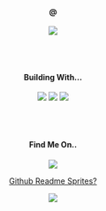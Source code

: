 <h4 align="center">@</h4>
<p align="center">
  <a href="https://pixelbeard.co" title="PixelBeard">
    <img src="https://pixel8d-api.herokuapp.com/svg/pixelbeard?size=5" />
  </a>
</p>
<br />
<br />
<h4 align="center">Building With...</h4>
<p align="center">
  <span>
    <img src="https://pixel8d-api.herokuapp.com/svg/javascript-1N7HXLp1?size=2" />
    
  </span>

  <span>
    <img src="https://pixel8d-api.herokuapp.com/svg/typescript-dc52Lewj?size=2" />
  </span>
  
  <span>
    <img src="https://pixel8d-api.herokuapp.com/svg/csharp-4aaEaeet?size=2" />
  </span>
</p>
<br />
<br />
<h4 align="center">Find Me On..</h4>
<p align="center">
<!--   <a href="https://codepen.io/brookesb91" title="Codepen">
    <img alt="Codepen" width="30px" src="https://raw.githubusercontent.com/brookesb91/brookesb91/master/images/codepen.svg">
  </a> -->

  <a href="https://dev.to/brookesb91" title="Dev.to">
    <img src="https://pixel8d-api.herokuapp.com/svg/devto-7PpaGeQl?size=2" />
  </a>
</p>

<p align="center">
  <a href="https://pixel8d.herokuapp.com/">Github Readme Sprites?</a>
</p>
<p align="center"><img src="https://pixel8d-api.herokuapp.com/svg/link?size=3" /></p>



